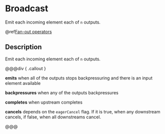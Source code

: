 # Broadcast

Emit each incoming element each of `n` outputs.

@ref[Fan-out operators](index.md#fan-out-operators)

## Description

Emit each incoming element each of `n` outputs.


@@@div { .callout }

**emits** when all of the outputs stops backpressuring and there is an input element available

**backpressures** when any of the outputs backpressures

**completes** when upstream completes

**cancels** depends on the `eagerCancel` flag. If it is true, when any downstream cancels, if false, when all downstreams cancel.

@@@


